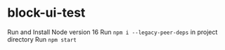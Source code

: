 # block-ui-test

Run and Install Node version 16
Run `npm i --legacy-peer-deps` in project directory
Run `npm start`
